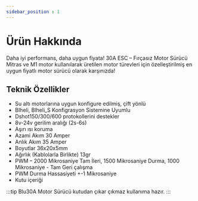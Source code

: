 ```yaml
---
sidebar_position : 1
---
```


# Ürün Hakkında

Daha iyi performans, daha uygun fiyata!
30A ESC – Fırçasız Motor Sürücü Mitras ve M1 motor kullanılarak üretilen motor türevleri için özelleştirilmiş en uygun fiyatlı motor sürücü olarak karşınızda!

## Teknik Özellikler

- Su altı motorlarına uygun konfigure edilmiş, çift yönlü
- Blheli, Blheli_S Konfigrasyon Sistemine Uyumlu
- Dshot150/300/600 protokollerini destekler
- 8v-24v gerilim aralığı (2s-6s)
- Aşırı ısı koruma
- Azami Akım 30 Amper
- Anlık Akım 35 Amper
- Boyutlar 36x20x5mm
- Ağırlık (Kablolarla Birlikte) 13gr
- PWM – 2000 Mikrosaniye Tam İleri, 1500 Mikrosaniye Durma, 1000 Mikrosaniye - Tam Geri çalışma
- PWM Durma Hassasiyeti +-1 Mikrosaniye
- Kutu içeriği

:::tip
Blu30A Motor Sürücü kutudan çıkar çıkmaz kullanıma hazır.
:::